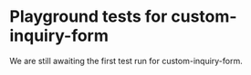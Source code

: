 # Playground tests for custom-inquiry-form
We are still awaiting the first test run for custom-inquiry-form.
